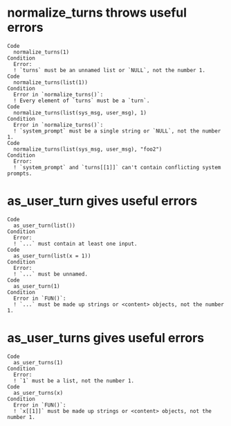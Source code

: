 # normalize_turns throws useful errors

    Code
      normalize_turns(1)
    Condition
      Error:
      ! `turns` must be an unnamed list or `NULL`, not the number 1.
    Code
      normalize_turns(list(1))
    Condition
      Error in `normalize_turns()`:
      ! Every element of `turns` must be a `turn`.
    Code
      normalize_turns(list(sys_msg, user_msg), 1)
    Condition
      Error in `normalize_turns()`:
      ! `system_prompt` must be a single string or `NULL`, not the number 1.
    Code
      normalize_turns(list(sys_msg, user_msg), "foo2")
    Condition
      Error:
      ! `system_prompt` and `turns[[1]]` can't contain conflicting system prompts.

# as_user_turn gives useful errors

    Code
      as_user_turn(list())
    Condition
      Error:
      ! `...` must contain at least one input.
    Code
      as_user_turn(list(x = 1))
    Condition
      Error:
      ! `...` must be unnamed.
    Code
      as_user_turn(1)
    Condition
      Error in `FUN()`:
      ! `...` must be made up strings or <content> objects, not the number 1.

# as_user_turns gives useful errors

    Code
      as_user_turns(1)
    Condition
      Error:
      ! `1` must be a list, not the number 1.
    Code
      as_user_turns(x)
    Condition
      Error in `FUN()`:
      ! `x[[1]]` must be made up strings or <content> objects, not the number 1.

